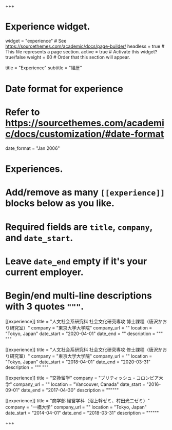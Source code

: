 +++
# Experience widget.
widget = "experience"  # See https://sourcethemes.com/academic/docs/page-builder/
headless = true  # This file represents a page section.
active = true  # Activate this widget? true/false
weight = 60  # Order that this section will appear.

title = "Experience"
subtitle = "経歴"

# Date format for experience
#   Refer to https://sourcethemes.com/academic/docs/customization/#date-format
date_format = "Jan 2006"

# Experiences.
#   Add/remove as many `[[experience]]` blocks below as you like.
#   Required fields are `title`, `company`, and `date_start`.
#   Leave `date_end` empty if it's your current employer.
#   Begin/end multi-line descriptions with 3 quotes `"""`.
[[experience]]
  title = "人文社会系研究科 社会文化研究専攻 博士課程（唐沢かおり研究室）"
  company = "東京大学大学院"
  company_url = ""
  location = "Tokyo, Japan"
  date_start = "2020-04-01"
  date_end = ""
  description = """
  """

[[experience]]
  title = "人文社会系研究科 社会文化研究専攻 修士課程（唐沢かおり研究室）"
  company = "東京大学大学院"
  company_url = ""
  location = "Tokyo, Japan"
  date_start = "2018-04-01"
  date_end = "2020-03-31"
  description = """
  """

[[experience]]
  title = "交換留学"
  company = "ブリティッシュ・コロンビア大学"
  company_url = ""
  location = "Vancouver, Canada"
  date_start = "2016-09-01"
  date_end = "2017-04-30"
  description = """"""

[[experience]]
  title = "商学部 経営学科（沼上幹ゼミ、村田光二ゼミ）"
  company = "一橋大学"
  company_url = ""
  location = "Tokyo, Japan"
  date_start = "2014-04-01"
  date_end = "2018-03-31"
  description = """"""

+++
